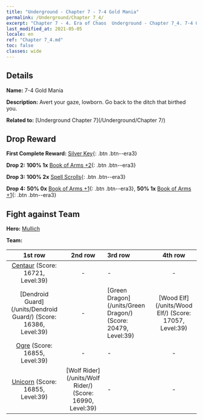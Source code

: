 ```yaml
---
title: "Underground - Chapter 7 - 7-4 Gold Mania"
permalink: /Underground/Chapter 7_4/
excerpt: "Chapter 7 - 4. Era of Chaos  Underground - Chapter 7_4. 7-4 Gold Mania"
last_modified_at: 2021-05-05
locale: en
ref: "Chapter 7_4.md"
toc: false
classes: wide
---
```


## Details

 **Name:** 7-4 Gold Mania

 **Description:** Avert your gaze, lowborn. Go back to the ditch that birthed you.

 **Related to:** [Underground Chapter 7](/Underground/Chapter 7/)

## Drop Reward

 **First Complete Reward:** [Silver Key](/Items/con_693/){: .btn .btn--era3}

 **Drop 2:** **100% 1x** [Book of Arms +2](/Items/mat_32/){: .btn .btn--era3}

 **Drop 3:** **100% 2x** [Spell Scrolls](/Items/con_694/){: .btn .btn--era3}

 **Drop 4:** **50% 0x** [Book of Arms +1](/Items/mat_25/){: .btn .btn--era3}, **50% 1x** [Book of Arms +1](/Items/mat_25/){: .btn .btn--era3}


## Fight against Team
 **Hero:** [Mullich](/heroes/Mullich/)

 **Team:**


  | 1st row | 2nd row | 3rd row | 4th row |
  |:----:|:----:|:----|:----:|
  | [Centaur](/units/Centaur/) (Score: 16721, Level:39)  | - | - | - |
  | [Dendroid Guard](/units/Dendroid Guard/) (Score: 16386, Level:39)  | - | [Green Dragon](/units/Green Dragon/) (Score: 20479, Level:39)  | [Wood Elf](/units/Wood Elf/) (Score: 17057, Level:39)  |
  | [Ogre](/units/Ogre/) (Score: 16855, Level:39)  | - | - | - |
  | [Unicorn](/units/Unicorn/) (Score: 16855, Level:39)  | [Wolf Rider](/units/Wolf Rider/) (Score: 16990, Level:39)  | - | - |


